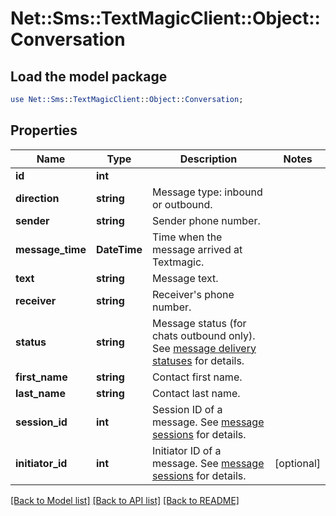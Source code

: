 # Net::Sms::TextMagicClient::Object::Conversation

## Load the model package
```perl
use Net::Sms::TextMagicClient::Object::Conversation;
```

## Properties
Name | Type | Description | Notes
------------ | ------------- | ------------- | -------------
**id** | **int** |  | 
**direction** | **string** | Message type: inbound or outbound.  | 
**sender** | **string** | Sender phone number. | 
**message_time** | **DateTime** | Time when  the message arrived at Textmagic. | 
**text** | **string** | Message text. | 
**receiver** | **string** | Receiver&#39;s phone number. | 
**status** | **string** | Message status (for chats outbound only). See [message delivery statuses](https://docs.textmagic.com/#section/Delivery-status-codes) for details. | 
**first_name** | **string** | Contact first name. | 
**last_name** | **string** | Contact last name. | 
**session_id** | **int** | Session ID of a message. See [message sessions](https://docs.textmagic.com/#tag/Outbound-Message-Sessions) for details. | 
**initiator_id** | **int** | Initiator ID of a message. See [message sessions](https://docs.textmagic.com/#tag/Outbound-Message-Sessions) for details. | [optional] 

[[Back to Model list]](../README.md#documentation-for-models) [[Back to API list]](../README.md#documentation-for-api-endpoints) [[Back to README]](../README.md)


